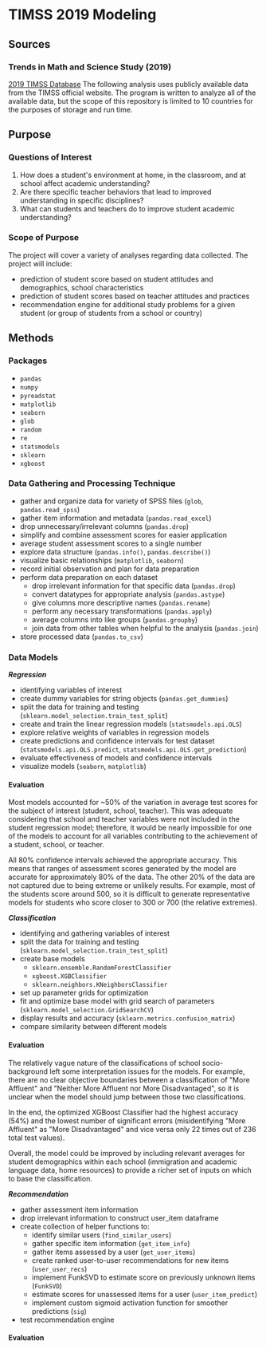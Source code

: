 # TIMSS 2019 Modeling

## Sources
### Trends in Math and Science Study (2019)
[2019 TIMSS Database](https://timss2019.org/international-database/)
The following analysis uses publicly available data from the TIMSS official website.
The program is written to analyze all of the available data, but the scope of this repository is limited to 10 countries for the purposes of storage and run time.

## Purpose
### Questions of Interest
1. How does a student's environment at home, in the classroom, and at school affect academic understanding?
2. Are there specific teacher behaviors that lead to improved understanding in specific disciplines?
3. What can students and teachers do to improve student academic understanding?

### Scope of Purpose
The project will cover a variety of analyses regarding data collected. The project will include:
* prediction of student score based on student attitudes and demographics, school characteristics
* prediction of student scores based on teacher attitudes and practices
* recommendation engine for additional study problems for a given student (or group of students from a school or country)

## Methods
### Packages
- `pandas`
- `numpy`
- `pyreadstat`
- `matplotlib`
- `seaborn`
- `glob`
- `random`
- `re`
- `statsmodels`
- `sklearn`
- `xgboost`

### Data Gathering and Processing Technique
- gather and organize data for variety of SPSS files (`glob`, `pandas.read_spss`)
- gather item information and metadata (`pandas.read_excel`)
- drop unnecessary/irrelevant columns (`pandas.drop`)
- simplify and combine assessment scores for easier application
- average student assessment scores to a single number
- explore data structure (`pandas.info()`, `pandas.describe()`)
- visualize basic relationships (`matplotlib`, `seaborn`)
- record initial observation and plan for data preparation
- perform data preparation on each dataset
  - drop irrelevant information for that specific data (`pandas.drop`)
  - convert datatypes for appropriate analysis (`pandas.astype`)
  - give columns more descriptive names (`pandas.rename`)
  - perform any necessary transformations (`pandas.apply`)
  - average columns into like groups (`pandas.groupby`)
  - join data from other tables when helpful to the analysis (`pandas.join`)
- store processed data (`pandas.to_csv`)

### Data Models
***Regression***
- identifying variables of interest
- create dummy variables for string objects (`pandas.get_dummies`)
- split the data for training and testing (`sklearn.model_selection.train_test_split`)
- create and train the linear regression models (`statsmodels.api.OLS`)
- explore relative weights of variables in regression models
- create predictions and confidence intervals for test dataset (`statsmodels.api.OLS.predict`, `statsmodels.api.OLS.get_prediction`)
- evaluate effectiveness of models and confidence intervals
- visualize models (`seaborn`, `matplotlib`)

#### Evaluation
Most models accounted for ~50% of the variation in average test scores for the subject of interest (student, school, teacher). This was adequate considering that school and teacher variables were not included in the student regression model; therefore, it would be nearly impossible for one of the models to account for all variables contributing to the achievement of a student, school, or teacher.

All 80% confidence intervals achieved the appropriate accuracy. This means that ranges of assessment scores generated by the model are accurate for approximately 80% of the data. The other 20% of the data are not captured due to being extreme or unlikely results. For example, most of the students score around 500, so it is difficult to generate representative models for students who score closer to 300 or 700 (the relative extremes).

***Classification***
- identifying and gathering variables of interest
- split the data for training and testing (`sklearn.model_selection.train_test_split`)
- create base models
  - `sklearn.ensemble.RandomForestClassifier`
  - `xgboost.XGBClassifier`
  - `sklearn.neighbors.KNeighborsClassifier`
- set up parameter grids for optimization
- fit and optimize base model with grid search of parameters (`sklearn.model_selection.GridSearchCV`)
- display results and accuracy (`sklearn.metrics.confusion_matrix`)
- compare similarity between different models

#### Evaluation
The relatively vague nature of the classifications of school socio-background left some interpretation issues for the models. For example, there are no clear objective boundaries between a classification of "More Affluent" and "Neither More Affluent nor More Disadvantaged", so it is unclear when the model should jump between those two classifications.

In the end, the optimized XGBoost Classifier had the highest accuracy (54%) and the lowest number of significant errors (misidentifying "More Affluent" as "More Disadvantaged" and vice versa only 22 times out of 236 total test values).

Overall, the model could be improved by including relevant averages for student demographics within each school (immigration and academic language data, home resources) to provide a richer set of inputs on which to base the classification.

***Recommendation***
- gather assessment item information
- drop irrelevant information to construct user_item dataframe
- create collection of helper functions to:
  - identify similar users (`find_similar_users`)
  - gather specific item information (`get_item_info`)
  - gather items assessed by a user (`get_user_items`)
  - create ranked user-to-user recommendations for new items (`user_user_recs`)
  - implement FunkSVD to estimate score on previously unknown items (`FunkSVD`)
  - estimate scores for unassessed items for a user (`user_item_predict`)
  - implement custom sigmoid activation function for smoother predictions (`sig`)
- test recommendation engine

#### Evaluation
